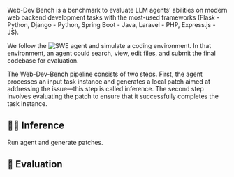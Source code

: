 Web-Dev Bench is a benchmark to evaluate LLM agents’ abilities on modern web backend development tasks with the most-used frameworks (Flask - Python, Django - Python, Spring Boot - Java, Laravel - PHP, Express.js - JS). 

We follow the ![SWE agent](https://github.com/SWE-agent/SWE-agent) and simulate a coding environment. In that environment, an agent could search, view, edit files, and submit the final codebase for evaluation.

The Web-Dev-Bench pipeline consists of two steps. First, the agent processes an input task instance and generates a local patch aimed at addressing the issue—this step is called inference. The second step involves evaluating the patch to ensure that it successfully completes the task instance.

## 👩‍💻 Inference

Run agent and generate patches.

## 🧪 Evaluation

